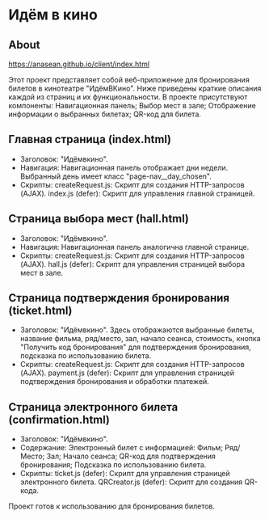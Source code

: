
# Идём в кино

## About 

https://anasean.github.io/client/index.html

Этот проект представляет собой веб-приложение для бронирования билетов в кинотеатре "ИдёмВКино". Ниже приведены краткие описания каждой из страниц и их функциональности. В проекте присутствуют компоненты: Навигационная панель; Выбор мест в зале; Отображение информации о выбранных билетах; QR-код для билета. 

## Главная страница (index.html)

- Заголовок: "Идёмвкино".
- Навигация: Навигационная панель отображает дни недели. Выбранный день имеет класс "page-nav__day_chosen".
- Скрипты:
createRequest.js: Скрипт для создания HTTP-запросов (AJAX).
index.js (defer): Скрипт для управления главной страницей.

## Страница выбора мест (hall.html)
- Заголовок: "Идёмвкино".
- Навигация: Навигационная панель аналогична главной странице.
- Скрипты:
createRequest.js: Скрипт для создания HTTP-запросов (AJAX).
hall.js (defer): Скрипт для управления страницей выбора мест в зале.

## Страница подтверждения бронирования (ticket.html)
- Заголовок: "Идёмвкино".
Здесь отображаются выбранные билеты, название фильма, ряд/место, зал, начало сеанса, стоимость, кнопка "Получить код бронирования" для подтверждения бронирования, подсказка по использованию билета.
- Скрипты:
createRequest.js: Скрипт для создания HTTP-запросов (AJAX).
payment.js (defer): Скрипт для управления страницей подтверждения бронирования и обработки платежей.

## Страница электронного билета (confirmation.html)
- Заголовок: "Идёмвкино".
- Содержание: Электронный билет с информацией: Фильм; Ряд/Место; Зал; Начало сеанса; QR-код для подтверждения бронирования; Подсказка по использованию билета.
- Скрипты:
ticket.js (defer): Скрипт для управления страницей электронного билета.
QRCreator.js (defer): Скрипт для создания QR-кода.

Проект готов к использованию для бронирования билетов.